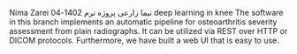 Nima Zarei نیما زارعی
پروژه ترم 1402-04
deep learning in knee
The software in this branch implements an automatic pipeline for osteoarthritis severity assessment from plain radiographs.
It can be utilized via REST over HTTP or DICOM protocols. Furthermore, we have built a web UI that is easy to use.

